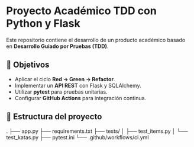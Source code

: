 # Proyecto Académico TDD con Python y Flask

Este repositorio contiene el desarrollo de un producto académico basado en **Desarrollo Guiado por Pruebas (TDD)**.  

## 🚀 Objetivos
- Aplicar el ciclo **Red → Green → Refactor**.
- Implementar un **API REST** con Flask y SQLAlchemy.
- Utilizar **pytest** para pruebas unitarias.
- Configurar **GitHub Actions** para integración continua.

## 📂 Estructura del proyecto
.
├── app.py
├── requirements.txt
├── tests/
│ ├── test_items.py
│ └── test_katas.py
├── pytest.ini
└── .github/workflows/ci.yml

